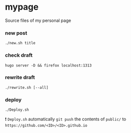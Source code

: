 # mypage
Source files of my personal page

### new post
```
./new.sh title
```

### check draft
```
hugo server -D && firefox localhost:1313
```

### rewrite draft
```
./rewrite.sh [--all]
```

### deploy
```
./Deploy.sh
```
:exclamation: `Deploy.sh` automatically `git push` the contents of `public/` to `https://github.com/<ID>/<ID>.github.io`
